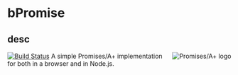 # bPromise

## desc
[![Build Status](https://travis-ci.com/skyline-123/bPromise.svg?branch=master)](https://travis-ci.com/skyline-123/bPromise)
<a href="https://promisesaplus.com/">
    <img src="https://promisesaplus.com/assets/logo-small.png" alt="Promises/A+ logo"
         title="Promises/A+ 1.0 compliant" align="right" />
</a>
A simple Promises/A+ implementation for both in a browser and in Node.js.